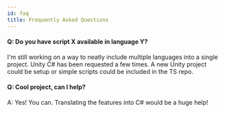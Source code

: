 ```yaml
---
id: faq
title: Frequently Asked Questions
---
```


#### Q: Do you have script X available in language Y?
I'm still working on a way to neatly include multiple languages into a single project.
Unity C# has been requested a few times.
A new Unity project could be setup or simple scripts could be included in the TS repo.

#### Q: Cool project, can I help?
A: Yes! You can. Translating the features into C# would be a huge help!
